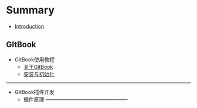 # Summary

* [Introduction](README.md)

## GItBook
* GitBook使用教程
    * [关于GitBook](GitBook/about.md)
    * [安装与初始化](GitBook/install.md)
---
* GitBook插件开发
    * 插件原理
 ———————————————— 

